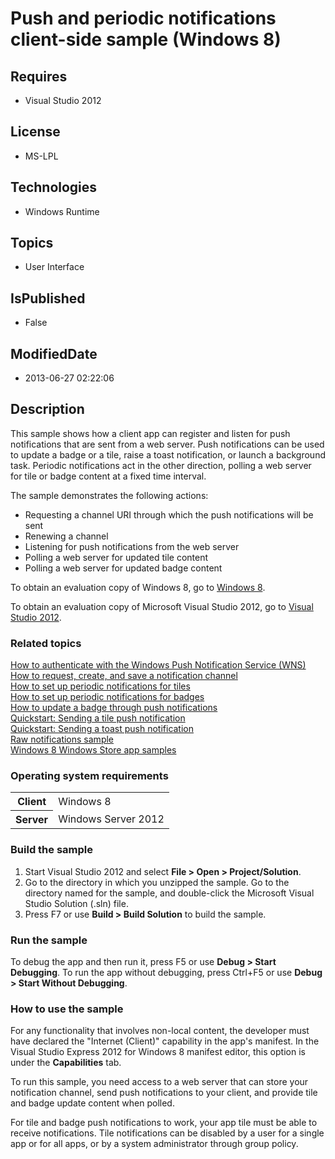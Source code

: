 # Push and periodic notifications client-side sample (Windows 8)
## Requires
* Visual Studio 2012
## License
* MS-LPL
## Technologies
* Windows Runtime
## Topics
* User Interface
## IsPublished
* False
## ModifiedDate
* 2013-06-27 02:22:06
## Description

<div id="mainSection">
<p>This sample shows how a client app can register and listen for push notifications that are sent from a web server. Push notifications can be used to update a badge or a tile, raise a toast notification, or launch a background task. Periodic notifications
 act in the other direction, polling a web server for tile or badge content at a fixed time interval.
</p>
<p>The sample demonstrates the following actions: </p>
<ul>
<li>Requesting a channel URI through which the push notifications will be sent </li><li>Renewing a channel </li><li>Listening for push notifications from the web server </li><li>Polling a web server for updated tile content </li><li>Polling a web server for updated badge content </li></ul>
<p></p>
<p>To obtain an evaluation copy of Windows&nbsp;8, go to <a href="http://go.microsoft.com/fwlink/p/?linkid=241655">
Windows&nbsp;8</a>.</p>
<p>To obtain an evaluation copy of Microsoft Visual Studio&nbsp;2012, go to <a href="http://go.microsoft.com/fwlink/p/?linkid=241656">
Visual Studio&nbsp;2012</a>.</p>
<h3><a id="related_topics"></a>Related topics</h3>
<dl><dt><a href="http://msdn.microsoft.com/library/windows/apps/hh465407">How to authenticate with the Windows Push Notification Service (WNS)</a>
</dt><dt><a href="http://msdn.microsoft.com/library/windows/apps/hh465412">How to request, create, and save a notification channel</a>
</dt><dt><a href="http://msdn.microsoft.com/library/windows/apps/hh761476">How to set up periodic notifications for tiles</a>
</dt><dt><a href="http://msdn.microsoft.com/library/windows/apps/hh761476">How to set up periodic notifications for badges</a>
</dt><dt><a href="http://msdn.microsoft.com/library/windows/apps/hh465450">How to update a badge through push notifications</a>
</dt><dt><a href="http://msdn.microsoft.com/library/windows/apps/hh465450">Quickstart: Sending a tile push notification</a>
</dt><dt><a href="http://msdn.microsoft.com/library/windows/apps/hh761487">Quickstart: Sending a toast push notification</a>
</dt><dt><a href="http://go.microsoft.com/fwlink/p/?linkid=241553">Raw notifications sample</a>
</dt><dt><a href="http://go.microsoft.com/fwlink/p/?LinkID=227694">Windows 8 Windows Store app samples</a>
</dt></dl>
<h3>Operating system requirements</h3>
<table>
<tbody>
<tr>
<th>Client</th>
<td><dt>Windows&nbsp;8 </dt></td>
</tr>
<tr>
<th>Server</th>
<td><dt>Windows Server&nbsp;2012 </dt></td>
</tr>
</tbody>
</table>
<h3>Build the sample</h3>
<ol>
<li>Start Visual Studio&nbsp;2012 and select <b>File &gt; Open &gt; Project/Solution</b>.
</li><li>Go to the directory in which you unzipped the sample. Go to the directory named for the sample, and double-click the Microsoft Visual Studio Solution (.sln) file.
</li><li>Press F7 or use <b>Build &gt; Build Solution</b> to build the sample. </li></ol>
<h3>Run the sample</h3>
<p>To debug the app and then run it, press F5 or use <b>Debug &gt; Start Debugging</b>. To run the app without debugging, press Ctrl&#43;F5 or use
<b>Debug &gt; Start Without Debugging</b>.</p>
<h3><a id="How_to_use_the_sample"></a><a id="how_to_use_the_sample"></a><a id="HOW_TO_USE_THE_SAMPLE"></a>How to use the sample</h3>
<p>For any functionality that involves non-local content, the developer must have declared the &quot;Internet (Client)&quot; capability in the app's manifest. In the Visual Studio Express&nbsp;2012 for Windows&nbsp;8 manifest editor, this option is under the
<b>Capabilities</b> tab.</p>
<p>To run this sample, you need access to a web server that can store your notification channel, send push notifications to your client, and provide tile and badge update content when polled.</p>
<p>For tile and badge push notifications to work, your app tile must be able to receive notifications. Tile notifications can be disabled by a user for a single app or for all apps, or by a system administrator through group policy.</p>
</div>
